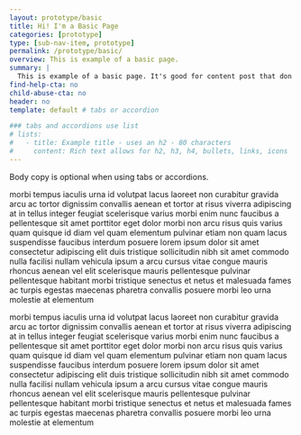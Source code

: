 ```yaml
---
layout: prototype/basic
title: Hi! I'm a Basic Page
categories: [prototype]
type: [sub-nav-item, prototype]
permalink: /prototype/basic/
overview: This is example of a basic page.
summary: |
  This is example of a basic page. It's good for content post that don't have a need for a lot of functionality. There are options to show the page header with a blue background to give more of a landing page look and/or to display the CTA Cards.
find-help-cta: no
child-abuse-cta: no
header: no
template: default # tabs or accordion

### tabs and accordions use list
# lists:
#   - title: Example title - uses an h2 - 80 characters
#     content: Rich text allows for h2, h3, h4, bullets, links, icons
---
```


Body copy is optional when using tabs or accordions.

morbi tempus iaculis urna id volutpat lacus laoreet non curabitur gravida arcu ac tortor dignissim convallis aenean et tortor at risus viverra adipiscing at in tellus integer feugiat scelerisque varius morbi enim nunc faucibus a pellentesque sit amet porttitor eget dolor morbi non arcu risus quis varius quam quisque id diam vel quam elementum pulvinar etiam non quam lacus suspendisse faucibus interdum posuere lorem ipsum dolor sit amet consectetur adipiscing elit duis tristique sollicitudin nibh sit amet commodo nulla facilisi nullam vehicula ipsum a arcu cursus vitae congue mauris rhoncus aenean vel elit scelerisque mauris pellentesque pulvinar pellentesque habitant morbi tristique senectus et netus et malesuada fames ac turpis egestas maecenas pharetra convallis posuere morbi leo urna molestie at elementum

morbi tempus iaculis urna id volutpat lacus laoreet non curabitur gravida arcu ac tortor dignissim convallis aenean et tortor at risus viverra adipiscing at in tellus integer feugiat scelerisque varius morbi enim nunc faucibus a pellentesque sit amet porttitor eget dolor morbi non arcu risus quis varius quam quisque id diam vel quam elementum pulvinar etiam non quam lacus suspendisse faucibus interdum posuere lorem ipsum dolor sit amet consectetur adipiscing elit duis tristique sollicitudin nibh sit amet commodo nulla facilisi nullam vehicula ipsum a arcu cursus vitae congue mauris rhoncus aenean vel elit scelerisque mauris pellentesque pulvinar pellentesque habitant morbi tristique senectus et netus et malesuada fames ac turpis egestas maecenas pharetra convallis posuere morbi leo urna molestie at elementum